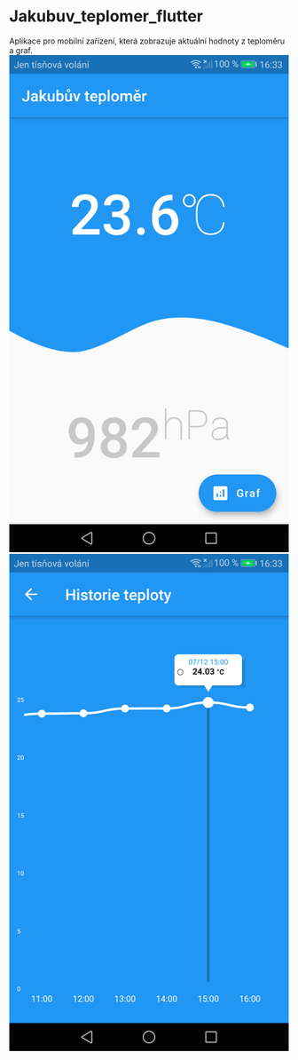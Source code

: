 # Jakubuv_teplomer_flutter
Aplikace pro mobilní zařízení, která zobrazuje aktuální hodnoty z teploměru a graf.
![](Screenshot_1.png)
![](Screenshot_2.png)
